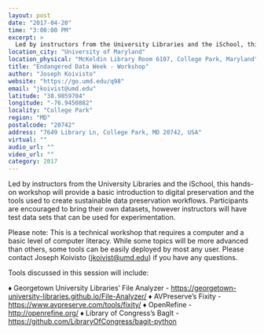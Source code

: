 ```yaml
---
layout: post
date: "2017-04-20"
time: "3:00:00 PM"
excerpt: >
  Led by instructors from the University Libraries and the iSchool, this hands-on workshop will provide a basic introduction to digital ...
location_city: "University of Maryland"
location_physical: "McKeldin Library Room 6107, College Park, Maryland"
title: "Endangered Data Week - Workshop"
author: "Joseph Koivisto"
website: "https://go.umd.edu/q98"
email: "jkoivist@umd.edu"
latitude: "38.9859704"
longitude: "-76.9450882"
locality: "College Park"
region: "MD"
postalcode: "20742"
address: "7649 Library Ln, College Park, MD 20742, USA"
virtual: ""
audio_url: ""
video_url: ""
category: 2017
---
```


Led by instructors from the University Libraries and the iSchool, this hands-on workshop will provide a basic introduction to digital preservation and the tools used to create sustainable data preservation workflows. Participants are encouraged to bring their own datasets, however instructors will have test data sets that can be used for experimentation.

Please note: This is a technical workshop that requires a computer and a basic level of computer literacy. While some topics will be more advanced than others, some tools can be easily deployed by most any user. Please contact Joseph Koivisto (jkoivist@umd.edu) if you have any questions.

Tools discussed in this session will include:

♦ Georgetown University Libraries’ File Analyzer - https://georgetown-university-libraries.github.io/File-Analyzer/
♦ AVPreserve’s Fixity - https://www.avpreserve.com/tools/fixity/
♦ OpenRefine - http://openrefine.org/
♦ Library of Congress’s BagIt - https://github.com/LibraryOfCongress/bagit-python
